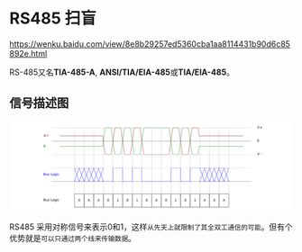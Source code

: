 # RS485 扫盲

https://wenku.baidu.com/view/8e8b29257ed5360cba1aa8114431b90d6c85892e.html

RS-485又名**TIA-485-A**, **ANSI/TIA/EIA-485**或**TIA/EIA-485**。

## 信号描述图

![信号描述图](assets/images/RS485信号描述图.png)

RS485 采用对称信号来表示0和1，这样`从先天上就限制了其全双工通信的可能`。但有个优势就是`可以只通过两个线来传输数据`。